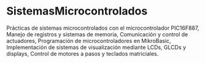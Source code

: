 # SistemasMicrocontrolados
Prácticas de sistemas microcontrolados con el microcontrolador PIC16F887, Manejo de registros y sistemas de memoria, Comunicación y control de actuadores, Programación de microcontroladores en MikroBasic, Implementación de sistemas de visualización mediante LCDs, GLCDs y displays, Control de motores a pasos y teclados matriciales. 
